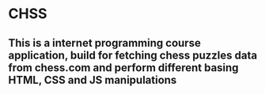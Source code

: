 # CHSS

## This is a internet programming course application, build for fetching chess puzzles data from chess.com and perform different basing HTML, CSS and JS manipulations
